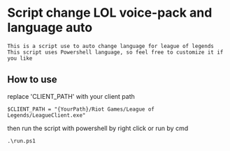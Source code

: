 # Script change LOL voice-pack and language auto

```
This is a script use to auto change language for league of legends
This script uses Powershell language, so feel free to customize it if you like
```

## How to use

replace 'CLIENT_PATH' with your client path

```
$CLIENT_PATH = "{YourPath}/Riot Games/League of Legends/LeagueClient.exe"
```

then run the script with powershell by right click or run by cmd
```
.\run.ps1
```